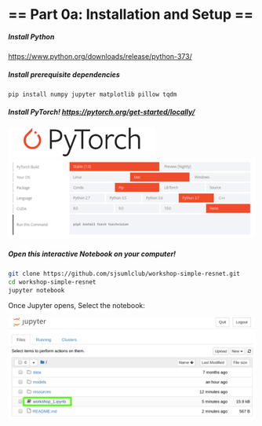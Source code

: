# == Part 0a: Installation and Setup ==

##### Install Python

https://www.python.org/downloads/release/python-373/

##### Install prerequisite dependencies
```
pip install numpy jupyter matplotlib pillow tqdm
```

##### Install PyTorch! https://pytorch.org/get-started/locally/
<img src="resources/Pytorch_logo.png" width="300">
<img src="resources/install_pytorch_mac_cpu.png" width="800">

##### Open this interactive Notebook on your computer!

```bash
git clone https://github.com/sjsumlclub/workshop-simple-resnet.git
cd workshop-simple-resnet
jupyter notebook
```

Once Jupyter opens, Select the notebook:

<img src="resources/select_notebook.png">
